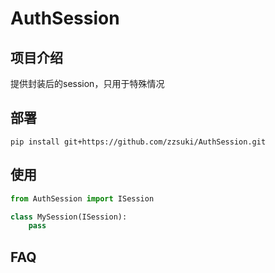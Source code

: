 # AuthSession

## 项目介绍

提供封装后的session，只用于特殊情况
## 部署

`pip install git+https://github.com/zzsuki/AuthSession.git`
## 使用

```python
from AuthSession import ISession

class MySession(ISession):
    pass

```

## FAQ